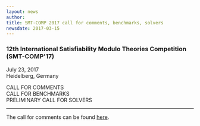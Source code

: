 ```yaml
---
layout: news
author:
title: SMT-COMP 2017 call for comments, benchmarks, solvers
newsdate: 2017-03-15
---
```

### 12th International Satisfiability Modulo Theories Competition (SMT-COMP'17)

July 23, 2017  
Heidelberg, Germany

CALL FOR COMMENTS  
CALL FOR BENCHMARKS  
PRELIMINARY CALL FOR SOLVERS

-------------------------------------------------------------------------------

The call for comments can be found [here](/2017/call-for-comments.txt).
